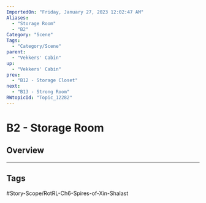```yaml
---
ImportedOn: "Friday, January 27, 2023 12:02:47 AM"
Aliases:
  - "Storage Room"
  - "B2"
Category: "Scene"
Tags:
  - "Category/Scene"
parent:
  - "Vekkers' Cabin"
up:
  - "Vekkers' Cabin"
prev:
  - "B12 - Storage Closet"
next:
  - "B13 - Strong Room"
RWtopicId: "Topic_12282"
---
```

# B2 - Storage Room
## Overview

---
## Tags
#Story-Scope/RotRL-Ch6-Spires-of-Xin-Shalast

